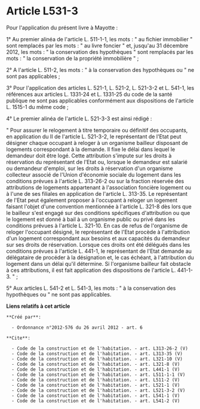 # Article L531-3

Pour l'application du présent livre à Mayotte : 

1° Au premier alinéa de l'article L. 511-1-1, les mots : " au fichier immobilier " sont remplacés par les mots : " au livre
foncier " et, jusqu'au 31 décembre 2012, les mots : " la conservation des hypothèques " sont remplacés par les mots : " la
conservation de la propriété immobilière " ; 

2° A l'article L. 511-2, les mots : " à la conservation des hypothèques ou " ne sont pas applicables ; 

3° Pour l'application des articles L. 521-1, L. 521-2, L. 521-3-2 et L. 541-1, les références aux articles L. 1331-24 et L.
1331-25 du code de la santé publique ne sont pas applicables conformément aux dispositions de l'article L. 1515-1 du même
code ; 

4° Le premier alinéa de l'article L. 521-3-3 est ainsi rédigé : 

" Pour assurer le relogement à titre temporaire ou définitif des occupants, en application du II de l'article L. 521-3-2, le
représentant de l'Etat peut désigner chaque occupant à reloger à un organisme bailleur disposant de logements correspondant à
la demande. Il fixe le délai dans lequel le demandeur doit être logé. Cette attribution s'impute sur les droits à réservation
du représentant de l'Etat ou, lorsque le demandeur est salarié ou demandeur d'emploi, sur les droits à réservation d'un
organisme collecteur associé de l'Union d'économie sociale du logement dans les conditions prévues à l'article L. 313-26-2 ou
sur la fraction réservée des attributions de logements appartenant à l'association foncière logement ou à l'une de ses
filiales en application de l'article L. 313-35. Le représentant de l'Etat peut également proposer à l'occupant à reloger un
logement faisant l'objet d'une convention mentionnée à l'article L. 321-8 dès lors que le bailleur s'est engagé sur des
conditions spécifiques d'attribution ou que le logement est donné à bail à un organisme public ou privé dans les conditions
prévues à l'article L. 321-10. En cas de refus de l'organisme de reloger l'occupant désigné, le représentant de l'Etat
procède à l'attribution d'un logement correspondant aux besoins et aux capacités du demandeur sur ses droits de réservation.
Lorsque ces droits ont été délégués dans les conditions prévues à l'article L. 441-1, le représentant de l'Etat demande au
délégataire de procéder à la désignation et, le cas échéant, à l'attribution du logement dans un délai qu'il détermine. Si
l'organisme bailleur fait obstacle à ces attributions, il est fait application des dispositions de l'article L. 441-1-3. " ; 

5° Aux articles L. 541-2 et L. 541-3, les mots : " à la conservation des hypothèques ou " ne sont pas applicables.

**Liens relatifs à cet article**

	**Créé par**:

	  - Ordonnance n°2012-576 du 26 avril 2012 - art. 6

	**Cite**:

	  - Code de la construction et de l'habitation. - art. L313-26-2 (V)
	  - Code de la construction et de l'habitation. - art. L313-35 (V)
	  - Code de la construction et de l'habitation. - art. L321-10 (V)
	  - Code de la construction et de l'habitation. - art. L321-8 (V)
	  - Code de la construction et de l'habitation. - art. L441-1 (V)
	  - Code de la construction et de l'habitation. - art. L511-1-1 (V)
	  - Code de la construction et de l'habitation. - art. L511-2 (V)
	  - Code de la construction et de l'habitation. - art. L521-1 (V)
	  - Code de la construction et de l'habitation. - art. L521-3-2 (V)
	  - Code de la construction et de l'habitation. - art. L541-1 (V)
	  - Code de la construction et de l'habitation. - art. L541-2 (V)
